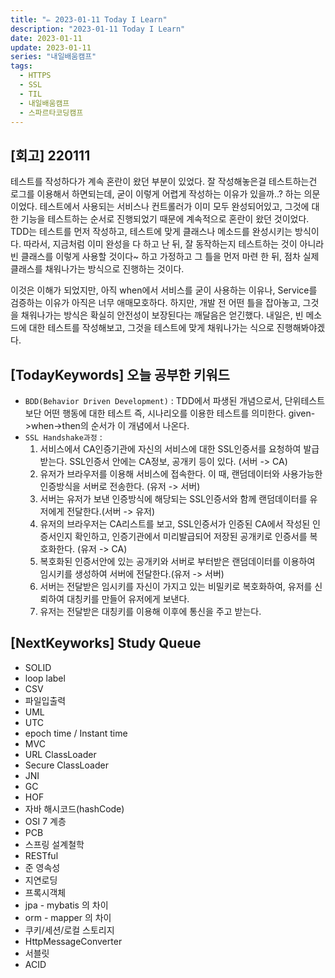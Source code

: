 ```yaml
---
title: "✏️ 2023-01-11 Today I Learn"
description: "2023-01-11 Today I Learn"
date: 2023-01-11
update: 2023-01-11
series: "내일배움캠프"
tags:
  - HTTPS
  - SSL
  - TIL
  - 내일배움캠프
  - 스파르타코딩캠프
---
```


## [회고] 220111

테스트를 작성하다가 계속 혼란이 왔던 부분이 있었다. 잘 작성해놓은걸 테스트하는건 로그를 이용해서 하면되는데, 굳이 이렇게 어렵게 작성하는 이유가 있을까..? 하는 의문이었다.
테스트에서 사용되는 서비스나 컨트롤러가 이미 모두 완성되어있고, 그것에 대한 기능을 테스트하는 순서로 진행되었기 때문에 계속적으로 혼란이 왔던 것이었다.
TDD는 테스트를 먼저 작성하고, 테스트에 맞게 클래스나 메소드를 완성시키는 방식이다. 따라서, 지금처럼 이미 완성을 다 하고 난 뒤, 잘 동작하는지 테스트하는 것이 아니라 빈 클래스를 이렇게 사용할 것이다~ 하고 가정하고 그 틀을 먼저 마련 한 뒤, 점차 실제 클래스를 채워나가는 방식으로 진행하는 것이다.

이것은 이해가 되었지만, 아직 when에서 서비스를 굳이 사용하는 이유나, Service를 검증하는 이유가 아직은 너무 애매모호하다. 하지만, 개발 전 어떤 틀을 잡아놓고, 그것을 채워나가는 방식은 확실히 안전성이 보장된다는 깨달음은 얻긴했다. 내일은, 빈 메소드에 대한 테스트를 작성해보고, 그것을 테스트에 맞게 채워나가는 식으로 진행해봐야겠다.

## [TodayKeywords] 오늘 공부한 키워드

- `BDD(Behavior Driven Development)` : TDD에서 파생된 개념으로서, 단위테스트 보단 어떤 행동에 대한 테스트 즉, 시나리오를 이용한 테스트를 의미한다. given->when->then의 순서가 이 개념에서 나온다.
- `SSL Handshake과정` :
  1. 서비스에서 CA인증기관에 자신의 서비스에 대한 SSL인증서를 요청하여 발급받는다. SSL인증서 안에는 CA정보, 공개키 등이 있다. (서버 -> CA)
  2. 유저가 브라우저를 이용해 서비스에 접속한다. 이 때, 랜덤데이터와 사용가능한 인증방식을 서버로 전송한다. (유저 -> 서버)
  3. 서버는 유저가 보낸 인증방식에 해당되는 SSL인증서와 함께 랜덤데이터를 유저에게 전달한다.(서버 -> 유저)
  4. 유저의 브라우저는 CA리스트를 보고, SSL인증서가 인증된 CA에서 작성된 인증서인지 확인하고, 인증기관에서 미리발급되어 저장된 공개키로 인증서를 복호화한다. (유저 -> CA)
  5. 복호화된 인증서안에 있는 공개키와 서버로 부터받은 랜덤데이터를 이용하여 임시키를 생성하여 서버에 전달한다.(유저 -> 서버)
  6. 서버는 전달받은 임시키를 자신이 가지고 있는 비밀키로 복호화하여, 유저를 신뢰하여 대칭키를 만들어 유저에게 보낸다.
  7. 유저는 전달받은 대칭키를 이용해 이후에 통신을 주고 받는다.

## [NextKeyworks] Study Queue

- SOLID
- loop label
- CSV
- 파일입출력
- UML
- UTC
- epoch time / Instant time
- MVC
- URL ClassLoader
- Secure ClassLoader
- JNI
- GC
- HOF
- 자바 해시코드(hashCode)
- OSI 7 계층
- PCB
- 스프링 설계철학
- RESTful
- 준 영속성
- 지연로딩
- 프록시객체
- jpa - mybatis 의 차이
- orm - mapper 의 차이
- 쿠키/세션/로컬 스토리지
- HttpMessageConverter
- 서블릿
- ACID
